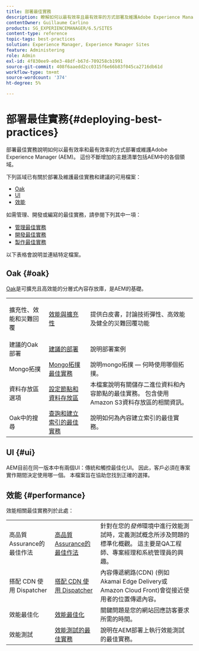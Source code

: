 ```yaml
---
title: 部署最佳實務
description: 瞭解如何以最有效率且最有效率的方式部署及維護Adobe Experience Manager (AEM)。
contentOwner: Guillaume Carlino
products: SG_EXPERIENCEMANAGER/6.5/SITES
content-type: reference
topic-tags: best-practices
solution: Experience Manager, Experience Manager Sites
feature: Administering
role: Admin
exl-id: 4f830ee9-e0e3-48df-b67d-709258cb1991
source-git-commit: 408f6aaedd2cc0315f6e66b83f045ca2716db61d
workflow-type: tm+mt
source-wordcount: '374'
ht-degree: 5%

---
```


# 部署最佳實務{#deploying-best-practices}

部署最佳實務說明如何以最有效率和最有效率的方式部署或維護Adobe Experience Manager (AEM)。 這份不斷增加的主題清單包括AEM中的各個領域。

下列區域已有關於部署及維護最佳實務和建議的可用檔案：

* [Oak](#oak)
* [UI](#ui)
* [效能](#performance)

如需管理、開發或編寫的最佳實務，請參閱下列其中一項：

* [管理最佳實務](/help/sites-administering/administer-best-practices.md)
* [開發最佳實務](/help/sites-developing/best-practices.md)
* [製作最佳實務](/help/sites-authoring/best-practices.md)

以下表格會說明並連結特定檔案。

## Oak {#oak}

[Oak](/help/sites-deploying/platform.md)是可擴充且高效能的分層式內容存放庫，是AEM的基礎。

<table>
 <tbody>
  <tr>
   <td><p>擴充性、效能和災難回覆</p> </td>
   <td><a href="/help/sites-deploying/performance.md">效能與擴充性</a></td>
   <td>提供白皮書，討論技術彈性、高效能及健全的災難回覆功能</td>
  </tr>
  <tr>
   <td>建議的Oak部署</td>
   <td><a href="/help/sites-deploying/recommended-deploys.md">建議的部署</a></td>
   <td>說明部署案例</td>
  </tr>
  <tr>
   <td>Mongo拓撲</td>
   <td><a href="/help/sites-deploying/recommended-deploys.md">Mongo拓撲最佳實務</a></td>
   <td>說明mongo拓撲 — 何時使用哪個拓撲。</td>
  </tr>
  <tr>
   <td>資料存放區選項</td>
   <td><a href="/help/sites-deploying/data-store-config.md">設定節點和資料存放區</a></td>
   <td>本檔案說明有關儲存二進位資料和內容節點的最佳實務。 包含使用Amazon S3資料存放區的相關資訊。</td>
  </tr>
  <tr>
   <td>Oak中的搜尋</td>
   <td><a href="/help/sites-deploying/best-practices-for-queries-and-indexing.md">查詢和建立索引的最佳實務</a><br /> </td>
   <td>說明如何為內容建立索引的最佳實務。</td>
  </tr>
 </tbody>
</table>

## UI {#ui}

AEM目前在同一版本中有兩個UI：傳統和觸控最佳化UI。 因此，客戶必須在專案實作期間決定使用哪一個。 本檔案旨在協助您找到正確的選擇。

## 效能 {#performance}

效能相關最佳實務列於此處：

<table>
 <tbody>
  <tr>
   <td>高品質Assurance的最佳作法</td>
   <td><a href="/help/sites-deploying/configuring-performance.md#best-practices-for-quality-assurance">高品質Assurance的最佳作法</a></td>
   <td>針對在您的<em>發佈</em>環境中進行效能測試時，定義測試概念所涉及問題的標準化概觀。 這主要是QA工程師、專案經理和系統管理員的興趣。</td>
  </tr>
  <tr>
   <td>搭配 CDN 使用 Dispatcher</td>
   <td><a href="https://experienceleague.adobe.com/docs/experience-manager-dispatcher/using/dispatcher.html#using-dispatcher-with-a-cdn">搭配 CDN 使用 Dispatcher</a></td>
   <td>內容傳遞網路(CDN) (例如Akamai Edge Delivery或Amazon Cloud Front)會從接近使用者的位置傳遞內容。</td>
  </tr>
  <tr>
   <td>效能最佳化</td>
   <td><a href="/help/sites-deploying/configuring-performance.md">效能最佳化</a></td>
   <td>關鍵問題是您的網站回應訪客要求所需的時間。</td>
  </tr>
  <tr>
   <td>效能測試</td>
   <td><a href="/help/sites-deploying/best-practices-for-performance-testing.md">效能測試的最佳實務</a></td>
   <td>說明在AEM部署上執行效能測試的最佳實務。<br /> </td>
  </tr>
 </tbody>
</table>
